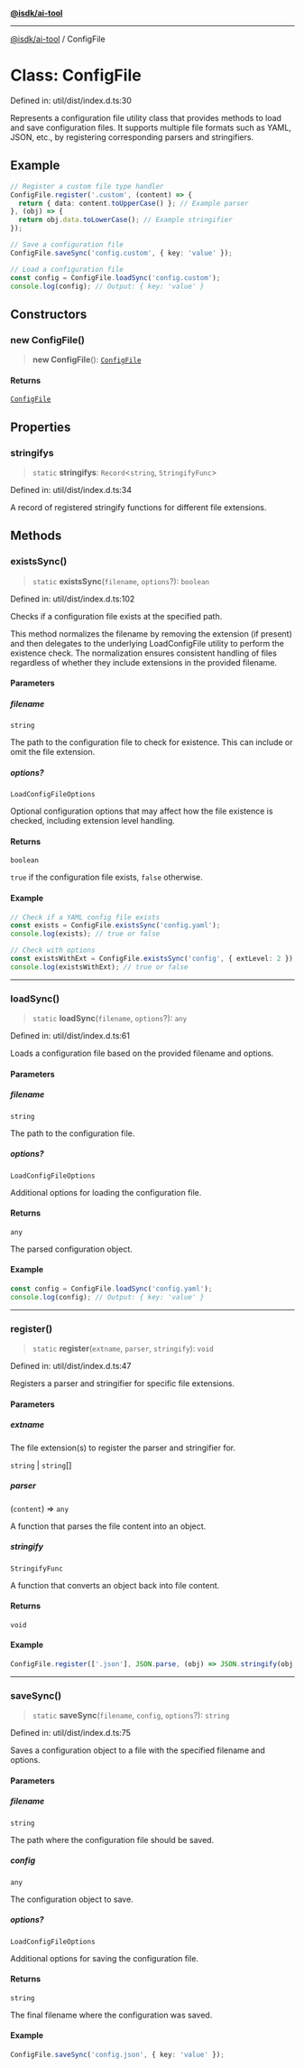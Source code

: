 [**@isdk/ai-tool**](../README.md)

***

[@isdk/ai-tool](../globals.md) / ConfigFile

# Class: ConfigFile

Defined in: util/dist/index.d.ts:30

Represents a configuration file utility class that provides methods to load and save configuration files.
It supports multiple file formats such as YAML, JSON, etc., by registering corresponding parsers and stringifiers.

## Example

```typescript
// Register a custom file type handler
ConfigFile.register('.custom', (content) => {
  return { data: content.toUpperCase() }; // Example parser
}, (obj) => {
  return obj.data.toLowerCase(); // Example stringifier
});

// Save a configuration file
ConfigFile.saveSync('config.custom', { key: 'value' });

// Load a configuration file
const config = ConfigFile.loadSync('config.custom');
console.log(config); // Output: { key: 'value' }
```

## Constructors

### new ConfigFile()

> **new ConfigFile**(): [`ConfigFile`](ConfigFile.md)

#### Returns

[`ConfigFile`](ConfigFile.md)

## Properties

### stringifys

> `static` **stringifys**: `Record`\<`string`, `StringifyFunc`\>

Defined in: util/dist/index.d.ts:34

A record of registered stringify functions for different file extensions.

## Methods

### existsSync()

> `static` **existsSync**(`filename`, `options`?): `boolean`

Defined in: util/dist/index.d.ts:102

Checks if a configuration file exists at the specified path.

This method normalizes the filename by removing the extension (if present) and then delegates
to the underlying LoadConfigFile utility to perform the existence check. The normalization
ensures consistent handling of files regardless of whether they include extensions in the
provided filename.

#### Parameters

##### filename

`string`

The path to the configuration file to check for existence.
                 This can include or omit the file extension.

##### options?

`LoadConfigFileOptions`

Optional configuration options that may affect how the file existence
                is checked, including extension level handling.

#### Returns

`boolean`

`true` if the configuration file exists, `false` otherwise.

#### Example

```typescript
// Check if a YAML config file exists
const exists = ConfigFile.existsSync('config.yaml');
console.log(exists); // true or false

// Check with options
const existsWithExt = ConfigFile.existsSync('config', { extLevel: 2 });
console.log(existsWithExt); // true or false
```

***

### loadSync()

> `static` **loadSync**(`filename`, `options`?): `any`

Defined in: util/dist/index.d.ts:61

Loads a configuration file based on the provided filename and options.

#### Parameters

##### filename

`string`

The path to the configuration file.

##### options?

`LoadConfigFileOptions`

Additional options for loading the configuration file.

#### Returns

`any`

The parsed configuration object.

#### Example

```typescript
const config = ConfigFile.loadSync('config.yaml');
console.log(config); // Output: { key: 'value' }
```

***

### register()

> `static` **register**(`extname`, `parser`, `stringify`): `void`

Defined in: util/dist/index.d.ts:47

Registers a parser and stringifier for specific file extensions.

#### Parameters

##### extname

The file extension(s) to register the parser and stringifier for.

`string` | `string`[]

##### parser

(`content`) => `any`

A function that parses the file content into an object.

##### stringify

`StringifyFunc`

A function that converts an object back into file content.

#### Returns

`void`

#### Example

```typescript
ConfigFile.register(['.json'], JSON.parse, (obj) => JSON.stringify(obj, null, 2));
```

***

### saveSync()

> `static` **saveSync**(`filename`, `config`, `options`?): `string`

Defined in: util/dist/index.d.ts:75

Saves a configuration object to a file with the specified filename and options.

#### Parameters

##### filename

`string`

The path where the configuration file should be saved.

##### config

`any`

The configuration object to save.

##### options?

`LoadConfigFileOptions`

Additional options for saving the configuration file.

#### Returns

`string`

The final filename where the configuration was saved.

#### Example

```typescript
ConfigFile.saveSync('config.json', { key: 'value' });
```
